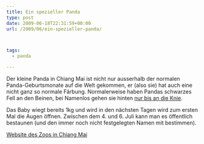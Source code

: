 ```yaml
---
title: Ein spezieller Panda
type: post
date: 2009-06-18T22:31:59+00:00
url: /2009/06/ein-spezieller-panda/



tags:
  - panda

---
```

Der kleine Panda in Chiang Mai ist nicht nur ausserhalb der normalen Panda-Geburtsmonate auf die Welt gekommen, er (also sie) hat auch eine nicht ganz so normale Färbung. Normalerweise haben Pandas schwarzes Fell an den Beinen, bei Namenlos gehen sie hinten [nur bis an die Knie][1].

Das Baby wiegt bereits 1kg und wird in den nächsten Tagen wird zum ersten Mal die Augen öffnen. Zwischen dem 4. und 6. Juli kann man es öffentlich bestaunen (und den immer noch nicht festgelegten Namen mit bestimmen).

[Website des Zoos in Chiang Mai][2]

 [1]: http://www.nationmultimedia.com/2009/06/19/national/national_30105521.php
 [2]: http://www.chiangmaizoo.com/
